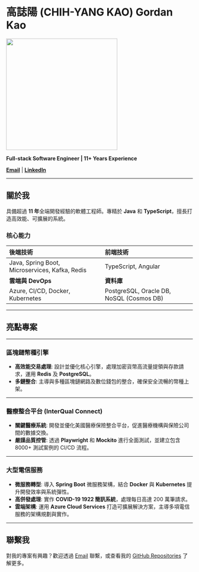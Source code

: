 # 高誌陽 (CHIH-YANG KAO) Gordan Kao

<img src="https://github.com/user-attachments/assets/898f6108-35ff-4bd9-b9d7-4206e7b0d06a" width="300"/>

**Full-stack Software Engineer | 11+ Years Experience**

**[Email](mailto:goateeya@gmail.com)** | **[LinkedIn](https://www.linkedin.com/in/gordankao/)**

---

## 關於我

具備超過 **11 年**全端開發經驗的軟體工程師。專精於 **Java** 和 **TypeScript**，擅長打造高效能、可擴展的系統。

### 核心能力

| **後端技術** | **前端技術** |
| :---------- | :---------- |
| Java, Spring Boot, Microservices, Kafka, Redis | TypeScript, Angular |
| **雲端與 DevOps** | **資料庫** |
| Azure, CI/CD, Docker, Kubernetes | PostgreSQL, Oracle DB, NoSQL (Cosmos DB) |

---

## 亮點專案

---

### 區塊鏈幣種引擎

* **高效能交易處理**: 設計並優化核心引擎，處理加密貨幣高流量提領與存款請求，運用 **Redis** 及 **PostgreSQL**。
* **多鏈整合**: 主導與多種區塊鏈網路及數位錢包的整合，確保安全流暢的幣種上架。

---

### 醫療整合平台 (InterQual Connect)

* **關鍵醫療系統**: 開發並優化美國醫療保險整合平台，促進醫療機構與保險公司間的數據交換。
* **嚴謹品質控管**: 透過 **Playwright** 和 **Mockito** 進行全面測試，並建立包含 8000+ 測試案例的 CI/CD 流程。

---

### 大型電信服務

* **微服務轉型**: 導入 **Spring Boot** 微服務架構，結合 **Docker** 與 **Kubernetes** 提升開發效率與系統彈性。
* **高併發處理**: 實作 **COVID-19 1922 簡訊系統**，處理每日高達 200 萬筆請求。
* **雲端架構**: 運用 **Azure Cloud Services** 打造可擴展解決方案，主導多項電信服務的架構規劃與實作。

---

## 聯繫我

對我的專案有興趣？歡迎透過 [Email](mailto:goateeya@gmail.com) 聯繫，或查看我的 [GitHub Repositories](https://github.com/goateeya?tab=repositories) 了解更多。
